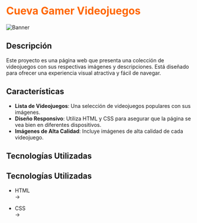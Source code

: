 <h1 style="color: #ff6600;">Cueva Gamer Videojuegos</h1>

![Banner](https://c4.wallpaperflare.com/wallpaper/453/161/306/a2-nier-automata-9s-nier-automata-2b-nier-automata-nier-automata-wallpaper-preview.jpg)


## Descripción

Este proyecto es una página web que presenta una colección de videojuegos con sus respectivas imágenes y descripciones. Está diseñado para ofrecer una experiencia visual atractiva y fácil de navegar.

## Características

- **Lista de Videojuegos**: Una selección de videojuegos populares con sus imágenes.
- **Diseño Responsivo**: Utiliza HTML y CSS para asegurar que la página se vea bien en diferentes dispositivos.
- **Imágenes de Alta Calidad**: Incluye imágenes de alta calidad de cada videojuego.

## Tecnologías Utilizadas

## Tecnologías Utilizadas

- HTML  
  &#8594; 
  
- CSS  
  &#8594; 

